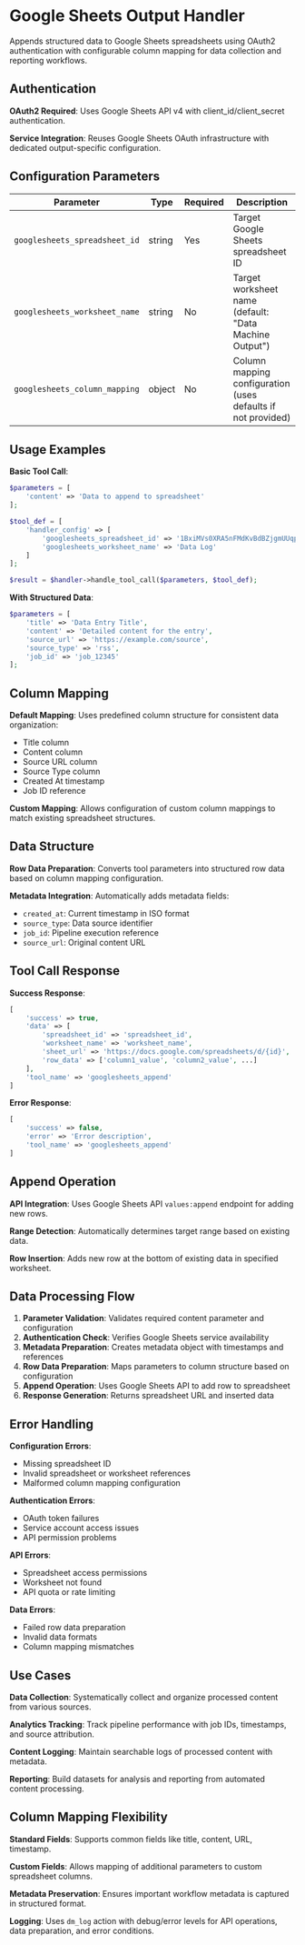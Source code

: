 # Google Sheets Output Handler

Appends structured data to Google Sheets spreadsheets using OAuth2 authentication with configurable column mapping for data collection and reporting workflows.

## Authentication

**OAuth2 Required**: Uses Google Sheets API v4 with client_id/client_secret authentication.

**Service Integration**: Reuses Google Sheets OAuth infrastructure with dedicated output-specific configuration.

## Configuration Parameters

| Parameter | Type | Required | Description |
|-----------|------|----------|-------------|
| `googlesheets_spreadsheet_id` | string | Yes | Target Google Sheets spreadsheet ID |
| `googlesheets_worksheet_name` | string | No | Target worksheet name (default: "Data Machine Output") |
| `googlesheets_column_mapping` | object | No | Column mapping configuration (uses defaults if not provided) |

## Usage Examples

**Basic Tool Call**:
```php
$parameters = [
    'content' => 'Data to append to spreadsheet'
];

$tool_def = [
    'handler_config' => [
        'googlesheets_spreadsheet_id' => '1BxiMVs0XRA5nFMdKvBdBZjgmUUqptlbs74OgvE2upms',
        'googlesheets_worksheet_name' => 'Data Log'
    ]
];

$result = $handler->handle_tool_call($parameters, $tool_def);
```

**With Structured Data**:
```php
$parameters = [
    'title' => 'Data Entry Title',
    'content' => 'Detailed content for the entry',
    'source_url' => 'https://example.com/source',
    'source_type' => 'rss',
    'job_id' => 'job_12345'
];
```

## Column Mapping

**Default Mapping**: Uses predefined column structure for consistent data organization:
- Title column
- Content column  
- Source URL column
- Source Type column
- Created At timestamp
- Job ID reference

**Custom Mapping**: Allows configuration of custom column mappings to match existing spreadsheet structures.

## Data Structure

**Row Data Preparation**: Converts tool parameters into structured row data based on column mapping configuration.

**Metadata Integration**: Automatically adds metadata fields:
- `created_at`: Current timestamp in ISO format
- `source_type`: Data source identifier
- `job_id`: Pipeline execution reference
- `source_url`: Original content URL

## Tool Call Response

**Success Response**:
```php
[
    'success' => true,
    'data' => [
        'spreadsheet_id' => 'spreadsheet_id',
        'worksheet_name' => 'worksheet_name',
        'sheet_url' => 'https://docs.google.com/spreadsheets/d/{id}',
        'row_data' => ['column1_value', 'column2_value', ...]
    ],
    'tool_name' => 'googlesheets_append'
]
```

**Error Response**:
```php
[
    'success' => false,
    'error' => 'Error description',
    'tool_name' => 'googlesheets_append'
]
```

## Append Operation

**API Integration**: Uses Google Sheets API `values:append` endpoint for adding new rows.

**Range Detection**: Automatically determines target range based on existing data.

**Row Insertion**: Adds new row at the bottom of existing data in specified worksheet.

## Data Processing Flow

1. **Parameter Validation**: Validates required content parameter and configuration
2. **Authentication Check**: Verifies Google Sheets service availability
3. **Metadata Preparation**: Creates metadata object with timestamps and references
4. **Row Data Preparation**: Maps parameters to column structure based on configuration
5. **Append Operation**: Uses Google Sheets API to add row to spreadsheet
6. **Response Generation**: Returns spreadsheet URL and inserted data

## Error Handling

**Configuration Errors**:
- Missing spreadsheet ID
- Invalid spreadsheet or worksheet references
- Malformed column mapping configuration

**Authentication Errors**:
- OAuth token failures
- Service account access issues
- API permission problems

**API Errors**:
- Spreadsheet access permissions
- Worksheet not found
- API quota or rate limiting

**Data Errors**:
- Failed row data preparation
- Invalid data formats
- Column mapping mismatches

## Use Cases

**Data Collection**: Systematically collect and organize processed content from various sources.

**Analytics Tracking**: Track pipeline performance with job IDs, timestamps, and source attribution.

**Content Logging**: Maintain searchable logs of processed content with metadata.

**Reporting**: Build datasets for analysis and reporting from automated content processing.

## Column Mapping Flexibility

**Standard Fields**: Supports common fields like title, content, URL, timestamp.

**Custom Fields**: Allows mapping of additional parameters to custom spreadsheet columns.

**Metadata Preservation**: Ensures important workflow metadata is captured in structured format.

**Logging**: Uses `dm_log` action with debug/error levels for API operations, data preparation, and error conditions.